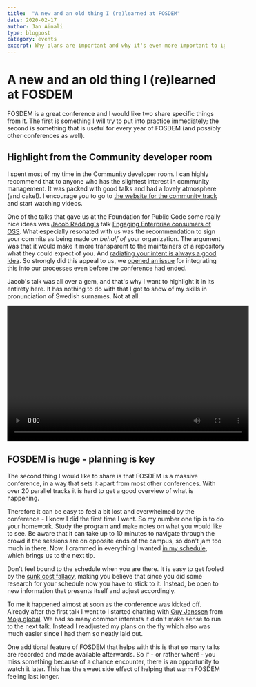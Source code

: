 ```yaml
---
title:  "A new and an old thing I (re)learned at FOSDEM"
date: 2020-02-17
author: Jan Ainali
type: blogpost
category: events
excerpt: Why plans are important and why it's even more important to ignore them.
---
```


# A new and an old thing I (re)learned at FOSDEM

FOSDEM is a great conference and I would like two share specific things from it. The first is something I will try to put into practice immediately; the second is something that is useful for every year of FOSDEM (and possibly other conferences as well).

## Highlight from the Community developer room

I spent most of my time in the Community developer room. I can highly recommend that to anyone who has the slightest interest in community management. It was packed with good talks and had a lovely atmosphere (and cake!). I encourage you to go to [the website for the community track](https://fosdem.org/2020/schedule/track/community_devroom/) and start watching videos.

One of the talks that gave us at the Foundation for Public Code some really nice ideas was [Jacob Redding's](https://twitter.com/jredding) talk [Engaging Enterprise consumers of OSS](https://fosdem.org/2020/schedule/event/enterpriseoss/). What especially resonated with us was the recommendation to sign your commits as being made *on behalf of* your organization. The argument was that it would make it more transparent to the maintainers of a repository what they could expect of you. And [radiating your intent is always a good idea](https://medium.com/@ElizAyer/dont-ask-forgiveness-radiate-intent-d36fd22393a3). So strongly did this appeal to us, we [opened an issue](https://github.com/publiccodenet/about/issues/562) for integrating this into our processes even before the conference had ended.

Jacob's talk was all over a gem, and that's why I want to highlight it in its entirety here. It has nothing to do with that I got to show of my skills in pronunciation of Swedish surnames. Not at all.

<video width="560" height="314" controls>
  <source src="https://video.fosdem.org/2020/UB5.230/enterpriseoss.mp4" type="video/mp4">
  <source src="https://video.fosdem.org/2020/UB5.230/enterpriseoss.webm" type="video/webm">
Your browser does not support the video tag.
</video>

## FOSDEM is huge - planning is key

The second thing I would like to share is that FOSDEM is a massive conference, in a way that sets it apart from most other conferences. With over 20 parallel tracks it is hard to get a good overview of what is happening.

Therefore it can be easy to feel a bit lost and overwhelmed by the conference - I know I did the first time I went. So my number one tip is to do your homework. Study the program and make notes on what you would like to see. Be aware that it can take up to 10 minutes to navigate through the crowd if the sessions are on opposite ends of the campus, so don't jam too much in there. Now, I crammed in everything I wanted [in my schedule](https://ainali.com/2020/planning-fosdem-2020/), which brings us to the next tip.

Don't feel bound to the schedule when you are there. It is easy to get fooled by the [sunk cost fallacy](https://en.wikipedia.org/wiki/Escalation_of_commitment), making you believe that since you did some research for your schedule now you have to stick to it. Instead, be open to new information that presents itself and adjust accordingly.

To me it happened almost at soon as the conference was kicked off. Already after the first talk I went to I started chatting with [Guy Janssen](https://twitter.com/guyjanssen07jun) from [Moja global](https://moja.global). We had so many common interests it didn't make sense to run to the next talk. Instead I readjusted my plans on the fly which also was much easier since I had them so neatly laid out.

One additional feature of FOSDEM that helps with this is that so many talks are recorded and made available afterwards. So if - or rather when! - you miss something because of a chance encounter, there is an opportunity to watch it later. This has the sweet side effect of helping that warm FOSDEM feeling last longer.
